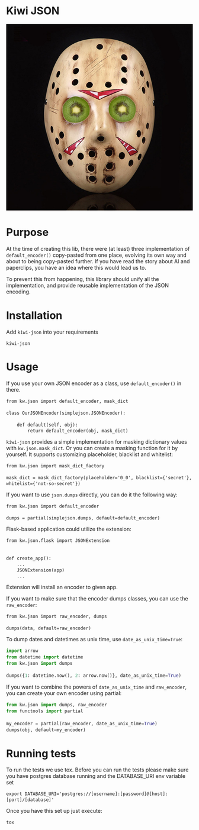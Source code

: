# Kiwi JSON

![Kiwi JSON Logo](logo.jpg "Kiwi JSON")

# Purpose

At the time of creating this lib, there were (at least) three implementation of `default_encoder()`
 copy-pasted from one place, evolving its own way and about to being copy-pasted further.
 If you have read the story about AI and paperclips, you have an idea where this would lead us to.

To prevent this from happening, this library should unify all the implementation, and provide reusable
 implementation of the JSON encoding.

# Installation

Add `kiwi-json` into your requirements

```
kiwi-json
```

# Usage

If you use your own JSON encoder as a class, use `default_encoder()` in there.

```
from kw.json import default_encoder, mask_dict

class OurJSONEncoder(simplejson.JSONEncoder):

    def default(self, obj):
        return default_encoder(obj, mask_dict)
```

`kiwi-json` provides a simple implementation for masking dictionary values with `kw.json.mask_dict`. 
Or you can create a masking function for it by yourself. It supports customizing placeholder, blacklist and whitelist:

```
from kw.json import mask_dict_factory

mask_dict = mask_dict_factory(placeholder='0_0', blacklist={'secret'}, whitelist={'not-so-secret'})
```

If you want to use `json.dumps` directly, you can do it the following way:

```
from kw.json import default_encoder

dumps = partial(simplejson.dumps, default=default_encoder)
```

Flask-based application could utilize the extension:

```
from kw.json.flask import JSONExtension


def create_app():
    ...
    JSONExtension(app)
    ...
```

Extension will install an encoder to given app.

If you want to make sure that the encoder dumps classes, you can use the `raw_encoder`:

```
from kw.json import raw_encoder, dumps

dumps(data, default=raw_encoder)
```

To dump dates and datetimes as unix time, use `date_as_unix_time=True`:

```python
import arrow
from datetime import datetime
from kw.json import dumps

dumps({1: datetime.now(), 2: arrow.now()}, date_as_unix_time=True)
```

If you want to combine the powers of `date_as_unix_time` and `raw_encoder`,
you can create your own encoder using partial:

```python
from kw.json import dumps, raw_encoder
from functools import partial

my_encoder = partial(raw_encoder, date_as_unix_time=True)
dumps(obj, default=my_encoder)
```

# Running tests

To run the tests we use tox. Before you can run the tests please make sure you have postgres database running and the DATABASE_URI env variable set

```
export DATABASE_URI='postgres://[username]:[password]@[host]:[port]/[database]'
```

Once you have this set up just execute:

```
tox
```
